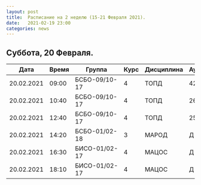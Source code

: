 ```yaml
---
layout: post
title:  Расписание на 2 неделю (15-21 Февраля 2021).
date:   2021-02-19 23:00
categories: news
---
```


## Суббота, 20 Февраля.

| Дата          | Время   | Группа        | Курс | Дисциплина  | Аудитория |
| ------------- | ------- | ------------- | ---- | ----------- | --------- |
|20.02.2021     |09:00    |БСБО-09/10-17  |4     |ТОПД         |426а       |
|20.02.2021     |10:40    |БСБО-09/10-17  |4     |ТОПД         |269        |
|20.02.2021     |12:40    |БСБО-09/10-17  |4     |ТОПД         |258а       |
|20.02.2021     |14:20    |БСБО-01/02-18  |3     |МАРОД        |Д          |
|20.02.2021     |16:30    |БИСО-01/02-17  |4     |МАЦОС        |Д          |
|20.02.2021     |18:10    |БИСО-01/02-17  |4     |МАЦОС        |Д          |
